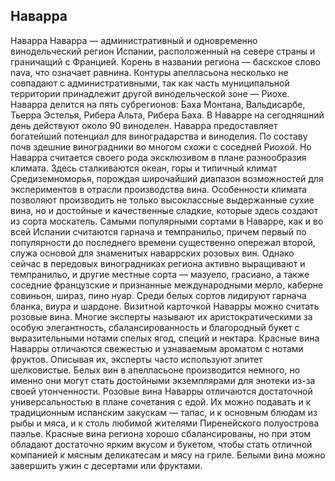 ## Наварра 

Наварра
Наварра — административный и одновременно винодельческий регион Испании, расположенный на севере страны и граничащий с Францией. Корень в названии региона — баскское слово nava, что означает равнина. Контуры апелласьона несколько не совпадают с административными, так как часть муниципальной территории принадлежит другой винодельческой зоне — Риохе. Наварра делится на пять субрегионов: Баха Монтана, Вальдисарбе, Тьерра Эстелья, Рибера Альта, Рибера Баха. В Наварре на сегодняшний день действуют около 90 виноделен. 
Наварра предоставляет богатейший потенциал для виноградарства и виноделия. По составу почв здешние виноградники во многом схожи с соседней Риохой. Но Наварра считается своего рода эксклюзивом в плане разнообразия климата. 
Здесь сталкиваются океан, горы и типичный климат Средиземноморья, порождая широчайший диапазон возможностей для экспериментов в отрасли производства вина. Особенности климата позволяют производить не только высоклассные выдержанные сухие вина, но и достойные и качественные сладкие, которые здесь создают из сорта москатель. 
Самыми популярными сортами в Наварре, как и во всей Испании считаются гарнача и темпранильо, причем первый по популярности до последнего времени существенно опережал второй, служа основой для знаменитых наваррских розовых вин. 
Однако сейчас в передовых виноградниках региона активно выращивают и темпранильо, и другие местные сорта — мазуело, грасиано, а также соседние французские и признанные международными мерло, каберне совиньон, шираз, пино нуар. 
Среди белых сортов лидируют гарнача бланка, виура и шардоне. 
Визитной карточкой Наварры можно считать розовые вина. Многие эксперты называют их аристократическими за особую элегантность, сбалансированность и благородный букет с выразительными нотами спелых ягод, специй и нектара.
Красные вина Наварры отличаются свежестью и узнаваемым ароматом с нотами фруктов. Описывая их, эксперты часто используют эпитет шелковистые. 
Белых вин в апелласьоне производится немного, но именно они могут стать достойными экземплярами для энотеки из-за своей утонченности. 
Розовые вина Наварры отличаются достаточной универсальностью в плане сочетания с едой. Их можно подавать и к традиционным испанским закускам — тапас, и к основным блюдам из рыбы и мяса, и к столь любимой жителями Пиренейского полуострова паэлье. 
Красные вина региона хорошо сбалансированы, но при этом обладают достаточно ярким вкусом и букетом, чтобы стать отличной компанией к мясным деликатесам и мясу на гриле. 
Белыми вина можно завершить ужин с десертами или фруктами.
